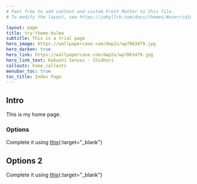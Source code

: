 ```yaml
---
# Feel free to add content and custom Front Matter to this file.
# To modify the layout, see https://jekyllrb.com/docs/themes/#overriding-theme-defaults

layout: page
title: try-theme-bulma
subtitle: This is a trial page
hero_image: https://wallpapercave.com/dwp2x/wp7063479.jpg
hero_darken: true
hero_link: https://wallpapercave.com/dwp2x/wp7063479.jpg
hero_link_text: Kakashi Sensei - Chidhori
callouts: home_callouts
menubar_toc: true
toc_title: Index Page
---
```


## Intro

This is my home page.

### Options

Complete it using [this](https://jekyllthemes.io/theme/bulma){:target="_blank"}
## Options 2

Complete it using [this](https://jekyllthemes.io/theme/bulma){:target="_blank"}